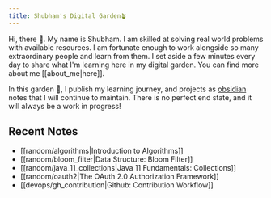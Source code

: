 ```yaml
---
title: Shubham's Digital Garden🪴
---
```


Hi, there 👋. My name is Shubham. I am skilled at solving real world problems with available resources. I am fortunate enough to work alongside so many extraordinary people and learn from them. I set aside a few minutes every day to share what I'm learning here in my digital garden. You can find more about me [[about_me|here]].

In this garden 🏡, I publish my learning journey, and projects as [obsidian](https://obsidian.md/) notes that I will continue to maintain. There is no perfect end state, and it will always be a work in progress!

## Recent Notes
- [[random/algorithms|Introduction to Algorithms]]
- [[random/bloom_filter|Data Structure: Bloom Filter]]
- [[random/java_11_collections|Java 11 Fundamentals: Collections]]
- [[random/oauth2|The OAuth 2.0 Authorization Framework]]
- [[devops/gh_contribution|Github: Contribution Workflow]]

